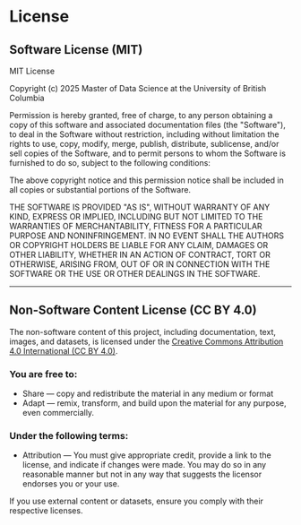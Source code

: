 # License

## Software License (MIT)

MIT License

Copyright (c) 2025 Master of Data Science at the University of British Columbia

Permission is hereby granted, free of charge, to any person obtaining a copy
of this software and associated documentation files (the "Software"), to deal
in the Software without restriction, including without limitation the rights
to use, copy, modify, merge, publish, distribute, sublicense, and/or sell
copies of the Software, and to permit persons to whom the Software is
furnished to do so, subject to the following conditions:

The above copyright notice and this permission notice shall be included in
all copies or substantial portions of the Software.

THE SOFTWARE IS PROVIDED "AS IS", WITHOUT WARRANTY OF ANY KIND, EXPRESS OR
IMPLIED, INCLUDING BUT NOT LIMITED TO THE WARRANTIES OF MERCHANTABILITY,
FITNESS FOR A PARTICULAR PURPOSE AND NONINFRINGEMENT. IN NO EVENT SHALL THE
AUTHORS OR COPYRIGHT HOLDERS BE LIABLE FOR ANY CLAIM, DAMAGES OR OTHER
LIABILITY, WHETHER IN AN ACTION OF CONTRACT, TORT OR OTHERWISE, ARISING FROM,
OUT OF OR IN CONNECTION WITH THE SOFTWARE OR THE USE OR OTHER DEALINGS IN THE
SOFTWARE.

---

## Non-Software Content License (CC BY 4.0)

The non-software content of this project, including documentation, text, images, and datasets, is licensed under the [Creative Commons Attribution 4.0 International (CC BY 4.0)](https://creativecommons.org/licenses/by/4.0/).

### You are free to:
- Share — copy and redistribute the material in any medium or format
- Adapt — remix, transform, and build upon the material for any purpose, even commercially.

### Under the following terms:
- Attribution — You must give appropriate credit, provide a link to the license, and indicate if changes were made. You may do so in any reasonable manner but not in any way that suggests the licensor endorses you or your use.

If you use external content or datasets, ensure you comply with their respective licenses.
